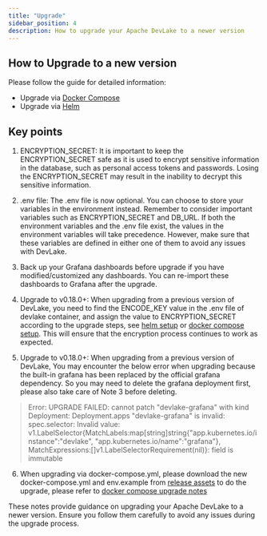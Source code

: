 ```yaml
---
title: "Upgrade"
sidebar_position: 4
description: How to upgrade your Apache DevLake to a newer version
---
```


## How to Upgrade to a new version
Please follow the guide for detailed information:

- Upgrade via [Docker Compose](DockerComposeSetup.md#upgrade)
- Upgrade via [Helm](HelmSetup.md#upgrade)

## Key points

1. ENCRYPTION_SECRET: It is important to keep the ENCRYPTION_SECRET safe as it is used to encrypt sensitive information in the database, such as personal access tokens and passwords. Losing the ENCRYPTION_SECRET may result in the inability to decrypt this sensitive information.

2. .env file: The .env file is now optional. You can choose to store your variables in the environment instead. Remember to consider important variables such as ENCRYPTION_SECRET and DB_URL. If both the environment variables and the .env file exist, the values in the environment variables will take precedence. However, make sure that these variables are defined in either one of them to avoid any issues with DevLake.

3. Back up your Grafana dashboards before upgrade if you have modified/customized any dashboards. You can re-import these dashboards to Grafana after the upgrade.

4. Upgrade to v0.18.0+: When upgrading from a previous version of DevLake, you need to find the ENCODE_KEY value in the .env file of devlake container, and assign the value to ENCRYPTION_SECRET according to the upgrade steps, see [helm setup](https://devlake.apache.org/docs/GettingStarted/HelmSetup) or [docker compose setup](https://devlake.apache.org/docs/GettingStarted/DockerComposeSetup). This will ensure that the encryption process continues to work as expected.

5. Upgrade to v0.18.0+: When upgrading from a previous version of DevLake, You may encounter the below error when upgrading because the built-in grafana has been replaced by the official grafana dependency. So you may need to delete the grafana deployment first, please also take care of Note 3 before deleting.

> Error: UPGRADE FAILED: cannot patch "devlake-grafana" with kind Deployment: Deployment.apps "devlake-grafana" is invalid: spec.selector: Invalid value: v1.LabelSelector{MatchLabels:map[string]string{"app.kubernetes.io/instance":"devlake", "app.kubernetes.io/name":"grafana"}, MatchExpressions:[]v1.LabelSelectorRequirement(nil)}: field is immutable

6. When upgrading via docker-compose.yml, please download the new docker-compose.yml and env.example from [release assets](https://github.com/apache/incubator-devlake/releases) to do the upgrade, please refer to [docker compose upgrade notes](./DockerComposeSetup.md)

These notes provide guidance on upgrading your Apache DevLake to a newer version. Ensure you follow them carefully to avoid any issues during the upgrade process.
